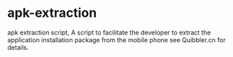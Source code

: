 # apk-extraction
apk extraction script,
A script to facilitate the developer to extract the application installation package from the mobile phone
see Quibbler.cn for details.
